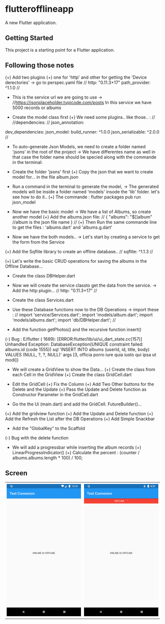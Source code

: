 # flutterofflineapp

A new Flutter application.

## Getting Started

This project is a starting point for a Flutter application.

## Following those notes

(+) Add two plugins
(+) one for 'http' and other for getting the 'Device derectories'
-> go to perspec.yaml file
//
http: "0.11.3+17"
path_provider: ^1.1.0
//

* This is the service url we are going to use
-> //https://jsonplaceholder.typicode.com/posts
In this service we have 5000 records or albums

* Create the model class first
(+) We need some plugins.. like those.. :
//
//dependencies:
//  json_annotation:

 dev_dependencies:
    json_model:
    build_runner: ^1.0.0
    json_serializable: ^2.0.0
//

* To auto-generate Json Models, we need to create a folder named 'jsons' in the root of the project
-> We have differentes name as well in that case the folder name should be specied along with the commande in the terminal:

* Create the folder 'jsons' first
(+) Copy the json that we want to create model for... in the file album.json

* Run a command in the terminal to generate the model,
-> The generated models will be inside a folder named 'models' insode the 'lib' folder.
let's see how to do it..
(+) The commande : flutter packages pub run json_model

* Now we have the basic model
-> We have a list of Albums, so create another model
(+) Add the albums.json file:
//
{
  "albums": "$[]album"  //album is the json file name
}
//
(+) Then Run the same commande line to get the files : 'albums.dart' and 'albums.g.dart'

* Now we have the both models..
-> Let's start by creating a service to get the form from the Service

(+) Add the Sqflite library to create an offline database..
//
sqflite: ^1.1.3
//

(+) Let's write the basic CRUD operations for saving the albums in the Offline Database...

* Create the class DBHelper.dart

* Now we will create the service classto get the data from the service.
-> Add the http plugin...
//
http: "0.11.3+17"
//

* Create the class Services.dart

* Use these Database functions now to the DB Operations
-> import these :
//
import 'service/Services.dart';
import 'models/album.dart';
import 'models/albums.dart';
import 'db/DBHelper.dart';
//

* Add the function getPhotos() and the recursive function insert()

(-) Bug :
E/flutter ( 1689): [ERROR:flutter/lib/ui/ui_dart_state.cc(157)] Unhandled Exception: DatabaseException(UNIQUE constraint failed:
albums.id (code 1555)) sql 'INSERT INTO albums (userId, id, title, body) VALUES (NULL, ?, ?, NULL)' args [3, officia porro iure quia iusto qui ipsa ut modi]}

* We will create a GridView to show the Data...
(+) Create the class from each Cell in the GridView
(+) Create the class GridCell.dart

* Edit the GridCell
(+) Fix the Column
(+) Add Two Other buttons for the Delete and the Update
(+) Pass the Update and Delete function as Constructor Parameter in the GridCell.dart

* Go the the Ui (main.dart) and add the GridCell.
FutureBuilder<Albums>()...

(+) Add the gridview function
(+) Add the Update and Delete function
(+) Add the Refresh the List after the DB Operations
(+) Add Simple Snackbar

* Add the "GlobalKey<ScaffoldState>" to the Scaffold

(-) Bug with the delete function

* We will add a progressbar while inserting the album records
(+) LinearProgressIndicator()
(+) Calculate the percent : (counter / albums.albums.length * 100) / 100;


## Screen

<table>
    <tr>
        <td style="padding:5px">
            <img src="assets/screens/screen_1.png">
        </td>
        <td style="padding:5px">
            <img src="assets/screens/screen_2.png">
        </td>
    </tr>
</table>